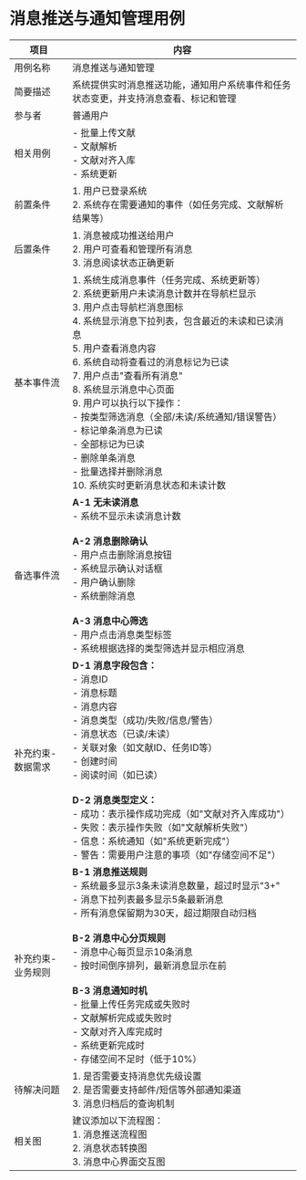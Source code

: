 # 消息推送与通知管理用例

| 项目 | 内容 |
|------|------|
| 用例名称 | 消息推送与通知管理 |
| 简要描述 | 系统提供实时消息推送功能，通知用户系统事件和任务状态变更，并支持消息查看、标记和管理 |
| 参与者 | 普通用户 |
| 相关用例 | - 批量上传文献<br>- 文献解析<br>- 文献对齐入库<br>- 系统更新 |
| 前置条件 | 1. 用户已登录系统<br>2. 系统存在需要通知的事件（如任务完成、文献解析结果等） |
| 后置条件 | 1. 消息被成功推送给用户<br>2. 用户可查看和管理所有消息<br>3. 消息阅读状态正确更新 |
| 基本事件流 | 1. 系统生成消息事件（任务完成、系统更新等）<br>2. 系统更新用户未读消息计数并在导航栏显示<br>3. 用户点击导航栏消息图标<br>4. 系统显示消息下拉列表，包含最近的未读和已读消息<br>5. 用户查看消息内容<br>6. 系统自动将查看过的消息标记为已读<br>7. 用户点击"查看所有消息"<br>8. 系统显示消息中心页面<br>9. 用户可以执行以下操作：<br>   - 按类型筛选消息（全部/未读/系统通知/错误警告）<br>   - 标记单条消息为已读<br>   - 全部标记为已读<br>   - 删除单条消息<br>   - 批量选择并删除消息<br>10. 系统实时更新消息状态和未读计数 |
| 备选事件流 | **A-1 无未读消息**<br>- 系统不显示未读消息计数<br><br>**A-2 消息删除确认**<br>- 用户点击删除消息按钮<br>- 系统显示确认对话框<br>- 用户确认删除<br>- 系统删除消息<br><br>**A-3 消息中心筛选**<br>- 用户点击消息类型标签<br>- 系统根据选择的类型筛选并显示相应消息 |
| 补充约束-数据需求 | **D-1 消息字段包含：**<br>- 消息ID<br>- 消息标题<br>- 消息内容<br>- 消息类型（成功/失败/信息/警告）<br>- 消息状态（已读/未读）<br>- 关联对象（如文献ID、任务ID等）<br>- 创建时间<br>- 阅读时间（如已读）<br><br>**D-2 消息类型定义：**<br>- 成功：表示操作成功完成（如"文献对齐入库成功"）<br>- 失败：表示操作失败（如"文献解析失败"）<br>- 信息：系统通知（如"系统更新完成"）<br>- 警告：需要用户注意的事项（如"存储空间不足"） |
| 补充约束-业务规则 | **B-1 消息推送规则**<br>- 系统最多显示3条未读消息数量，超过时显示"3+"<br>- 消息下拉列表最多显示5条最新消息<br>- 所有消息保留期为30天，超过期限自动归档<br><br>**B-2 消息中心分页规则**<br>- 消息中心每页显示10条消息<br>- 按时间倒序排列，最新消息显示在前<br><br>**B-3 消息通知时机**<br>- 批量上传任务完成或失败时<br>- 文献解析完成或失败时<br>- 文献对齐入库完成时<br>- 系统更新完成时<br>- 存储空间不足时（低于10%） |
| 待解决问题 | 1. 是否需要支持消息优先级设置<br>2. 是否需要支持邮件/短信等外部通知渠道<br>3. 消息归档后的查询机制 |
| 相关图 | 建议添加以下流程图：<br>1. 消息推送流程图<br>2. 消息状态转换图<br>3. 消息中心界面交互图 | 